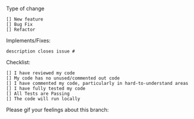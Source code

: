 Type of change

    [] New feature
    [] Bug Fix
    [] Refactor

Implements/Fixes:

    description closes issue #

Checklist:

    [] I have reviewed my code
    [] My code has no unused/commented out code
    [] I have commented my code, particularly in hard-to-understand areas
    [] I have fully tested my code
    [] All Tests are Passing
    [] The code will run locally

Please gif your feelings about this branch:
